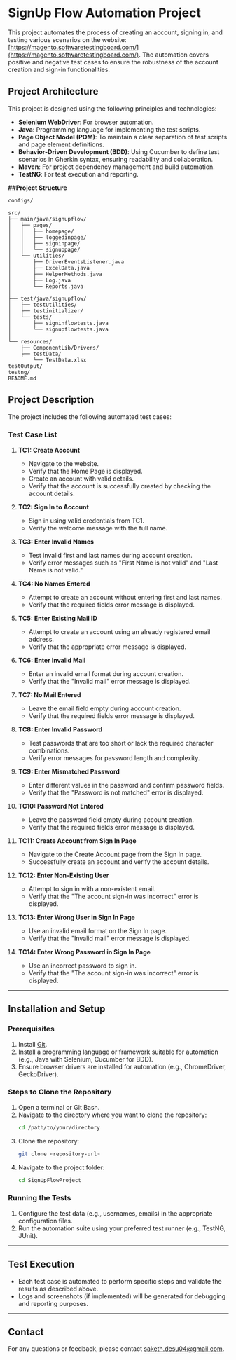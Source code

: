 # SignUp Flow Automation Project

This project automates the process of creating an account, signing in, and testing various scenarios on the website: [https://magento.softwaretestingboard.com/](https://magento.softwaretestingboard.com/). The automation covers positive and negative test cases to ensure the robustness of the account creation and sign-in functionalities.

## Project Architecture
This project is designed using the following principles and technologies:

- **Selenium WebDriver**: For browser automation.
- **Java**: Programming language for implementing the test scripts.
- **Page Object Model (POM)**: To maintain a clear separation of test scripts and page element definitions.
- **Behavior-Driven Development (BDD)**: Using Cucumber to define test scenarios in Gherkin syntax, ensuring readability and collaboration.
- **Maven**: For project dependency management and build automation.
- **TestNG**: For test execution and reporting.

**##Project Structure**
```
configs/

src/
├── main/java/signupflow/
│   ├── pages/
│   │   ├── homepage/
│   │   ├── loggedinpage/
│   │   ├── signinpage/
│   │   └── signuppage/
│   └── utilities/
│       ├── DriverEventsListener.java
│       ├── ExcelData.java
│       ├── HelperMethods.java
│       ├── Log.java
│       └── Reports.java
│
├── test/java/signupflow/
│   ├── testUtilities/
│   ├── testinitializer/
│   └── tests/
│       ├── signinflowtests.java
│       └── signupflowtests.java
│
└── resources/
    ├── ComponentLib/Drivers/
    ├── testData/
        └── TestData.xlsx
testOutput/
testng/
README.md
```


## Project Description
The project includes the following automated test cases:

### Test Case List

1. **TC1: Create Account**
   - Navigate to the website.
   - Verify that the Home Page is displayed.
   - Create an account with valid details.
   - Verify that the account is successfully created by checking the account details.

2. **TC2: Sign In to Account**
   - Sign in using valid credentials from TC1.
   - Verify the welcome message with the full name.

3. **TC3: Enter Invalid Names**
   - Test invalid first and last names during account creation.
   - Verify error messages such as "First Name is not valid" and "Last Name is not valid."

4. **TC4: No Names Entered**
   - Attempt to create an account without entering first and last names.
   - Verify that the required fields error message is displayed.

5. **TC5: Enter Existing Mail ID**
   - Attempt to create an account using an already registered email address.
   - Verify that the appropriate error message is displayed.

6. **TC6: Enter Invalid Mail**
   - Enter an invalid email format during account creation.
   - Verify that the "Invalid mail" error message is displayed.

7. **TC7: No Mail Entered**
   - Leave the email field empty during account creation.
   - Verify that the required fields error message is displayed.

8. **TC8: Enter Invalid Password**
   - Test passwords that are too short or lack the required character combinations.
   - Verify error messages for password length and complexity.

9. **TC9: Enter Mismatched Password**
   - Enter different values in the password and confirm password fields.
   - Verify that the "Password is not matched" error is displayed.

10. **TC10: Password Not Entered**
    - Leave the password field empty during account creation.
    - Verify that the required fields error message is displayed.

11. **TC11: Create Account from Sign In Page**
    - Navigate to the Create Account page from the Sign In page.
    - Successfully create an account and verify the account details.

12. **TC12: Enter Non-Existing User**
    - Attempt to sign in with a non-existent email.
    - Verify that the "The account sign-in was incorrect" error is displayed.

13. **TC13: Enter Wrong User in Sign In Page**
    - Use an invalid email format on the Sign In page.
    - Verify that the "Invalid mail" error message is displayed.

14. **TC14: Enter Wrong Password in Sign In Page**
    - Use an incorrect password to sign in.
    - Verify that the "The account sign-in was incorrect" error is displayed.

---

## Installation and Setup

### Prerequisites
1. Install [Git](https://git-scm.com/).
2. Install a programming language or framework suitable for automation (e.g., Java with Selenium, Cucumber for BDD).
3. Ensure browser drivers are installed for automation (e.g., ChromeDriver, GeckoDriver).

### Steps to Clone the Repository
1. Open a terminal or Git Bash.
2. Navigate to the directory where you want to clone the repository:
   ```bash
   cd /path/to/your/directory
   ```
3. Clone the repository:
   ```bash
   git clone <repository-url>
   ```
4. Navigate to the project folder:
   ```bash
   cd SignUpFlowProject
   ```

### Running the Tests
1. Configure the test data (e.g., usernames, emails) in the appropriate configuration files.
2. Run the automation suite using your preferred test runner (e.g., TestNG, JUnit).

---

## Test Execution
- Each test case is automated to perform specific steps and validate the results as described above.
- Logs and screenshots (if implemented) will be generated for debugging and reporting purposes.

---



## Contact
For any questions or feedback, please contact saketh.desu04@gmail.com.

